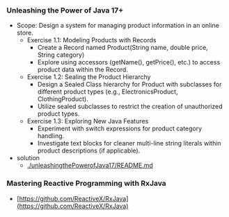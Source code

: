 ### Unleashing the Power of Java 17+
-  Scope: Design a system for managing product information in an online store.
    - Exercise 1.1: Modeling Products with Records
        - Create a Record named Product(String name, double price, String category)
        - Explore using accessors (getName(), getPrice(), etc.) to access product data within the Record.
    - Exercise 1.2: Sealing the Product Hierarchy
        - Design a Sealed Class hierarchy for Product with subclasses for different product types (e.g., ElectronicsProduct, ClothingProduct).
        - Utilize sealed subclasses to restrict the creation of unauthorized product types.
    - Exercise 1.3: Exploring New Java Features 
        - Experiment with switch expressions for product category handling.
        - Investigate text blocks for cleaner multi-line string literals within product descriptions (if applicable).
- solution
    - [./unleashingthePowerofJava17/README.md](./unleashingthePowerofJava17/README.md)

### Mastering Reactive Programming with RxJava
- [https://github.com/ReactiveX/RxJava](https://github.com/ReactiveX/RxJava)